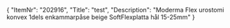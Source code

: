 {
  "ItemNr": "202916",
  "Title": "test",
  "Description": "Moderma Flex urostomi konvex 1dels enkammarpåse beige SoftFlexplatta hål 15-25mm"
}